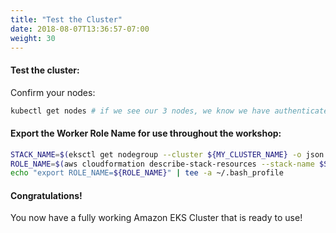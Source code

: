 ```yaml
---
title: "Test the Cluster"
date: 2018-08-07T13:36:57-07:00
weight: 30
---
```

#### Test the cluster:
Confirm your nodes:

```bash
kubectl get nodes # if we see our 3 nodes, we know we have authenticated correctly
```

#### Export the Worker Role Name for use throughout the workshop:

```bash
STACK_NAME=$(eksctl get nodegroup --cluster ${MY_CLUSTER_NAME} -o json | jq -r '.[].StackName')
ROLE_NAME=$(aws cloudformation describe-stack-resources --stack-name $STACK_NAME | jq -r '.StackResources[] | select(.ResourceType=="AWS::IAM::Role") | .PhysicalResourceId')
echo "export ROLE_NAME=${ROLE_NAME}" | tee -a ~/.bash_profile
```

#### Congratulations!

You now have a fully working Amazon EKS Cluster that is ready to use!
